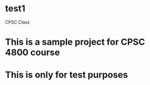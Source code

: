 # test1
CPSC Class
# This is a sample project for CPSC 4800 course
# **This is only for test purposes**
